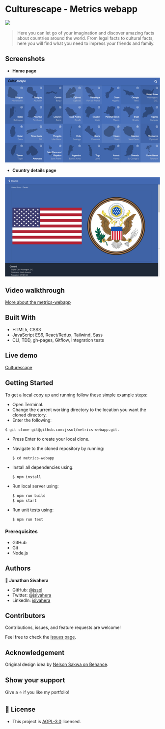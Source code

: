 # Culturescape - Metrics webapp

![](https://img.shields.io/badge/Microverse-blueviolet)

> Here you can let go of your imagination and discover amazing facts about countries around the world.
> From legal facts to cultural facts, here you will find what you need to impress your friends and family.

## Screenshots

- **Home page**

![home page screenshot](./public/home.png)

- **Country details page**

![details page screenshot](./public/details.png)

## Video walkthrough

[More about the metrics-webapp](https://www.loom.com/share/5fdbbcbe22924dddb3c8d910deecbd18)

## Built With

- HTML5, CSS3
- JavaScript ES6, React/Redux, Tailwind, Sass
- CLI, TDD, gh-pages, Gitflow, Integration tests

## Live demo

[Culturescape](https://jssol.github.io//metrics-webapp/)

## Getting Started

To get a local copy up and running follow these simple example steps:
- Open Terminal.
- Change the current working directory to the location you want the cloned directory.
- Enter the following:
```
$ git clone git@github.com:jssol/metrics-webapp.git.
```
- Press Enter to create your local clone.
- Navigate to the cloned repository by running:
    ```
    $ cd metrics-webapp
    ```
- Install all dependencies using:
    ``` 
    $ npm install
    ```

- Run local server using:
    ```
    $ npm run build
    $ npm start
    ```
- Run unit tests using:
    ```
    $ npm run test

    ```

### Prerequisites
- GitHub
- Git
- Node.js

## Authors

👤 **Jonathan Sivahera**

- GitHub: [@jssol](https://github.com/jssol)
- Twitter: [@jsivahera](https://twitter.com/jsivahera)
- LinkedIn: [jsivahera](https://www.linkedin.com/in/jsivahera/)

## Contributors

Contributions, issues, and feature requests are welcome!

Feel free to check the [issues page](https://github.com/jssol/metrics-webapp/issues).

## Acknowledgement

Original design idea by [Nelson Sakwa on Behance](https://www.behance.net/sakwadesignstudio).

## Show your support

Give a ⭐️ if you like my portfolio!

## 📝 License

- This project is [AGPL-3.0](./LICENSE) licensed.
